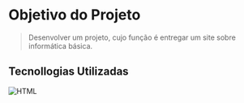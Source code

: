 # **Objetivo do Projeto**

> Desenvolver um projeto, cujo função é entregar um site sobre informática básica.

## Tecnollogias Utilizadas
![HTML](https://www.google.com/url?sa=i&url=https%3A%2F%2Fapexensino.com.br%2Fbase-da-programacao-front-end%2F&psig=AOvVaw06N57hKJFvSLLKCeDwBEU-&ust=1680119648705000&source=images&cd=vfe&ved=0CBAQjRxqFwoTCNDKtsmz__0CFQAAAAAdAAAAABAI)